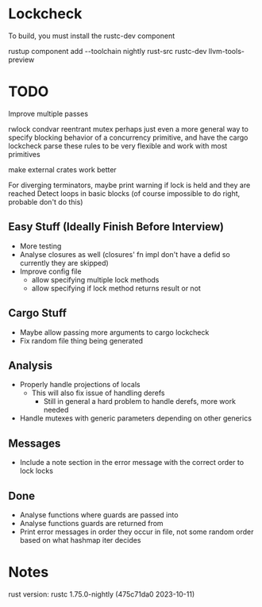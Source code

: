 # Lockcheck

To build, you must install the rustc-dev component

  rustup component add --toolchain nightly rust-src rustc-dev llvm-tools-preview

# TODO

Improve multiple passes

rwlock
condvar
reentrant mutex
perhaps just even a more general way to specify blocking behavior of a concurrency primitive,
and have the cargo lockcheck parse these rules to be very flexible and work with most primitives

make external crates work better

For diverging terminators, maybe print warning if lock is held and they are reached
Detect loops in basic blocks (of course impossible to do right, probable don't do this)

## Easy Stuff (Ideally Finish Before Interview)

- More testing
- Analyse closures as well (closures' fn impl don't have a defid so currently they are skipped)
- Improve config file
    - allow specifying multiple lock methods
    - allow specifying if lock method returns result or not

## Cargo Stuff

- Maybe allow passing more arguments to cargo lockcheck
- Fix random file thing being generated

## Analysis

- Properly handle projections of locals
    - This will also fix issue of handling derefs
        - Still in general a hard problem to handle derefs, more work needed
- Handle mutexes with generic parameters depending on other generics

## Messages

- Include a note section in the error message with the correct order to lock locks

## Done

- Analyse functions where guards are passed into
- Analyse functions guards are returned from
- Print error messages in order they occur in file, not some random order based on what hashmap iter decides

# Notes

rust version:
rustc 1.75.0-nightly (475c71da0 2023-10-11)
